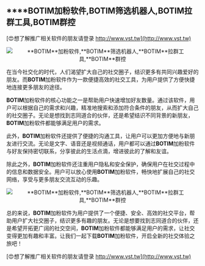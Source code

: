 ## ****BOTIM**加粉软件,**BOTIM**筛选机器人,**BOTIM**拉群工具,**BOTIM**群控**

[😍想了解推广相关软件的朋友请登录 http://www.vst.tw](http://www.vst.tw)

 <center><img src="https://vst.tw/MP4/tuiguang/png/4.png" alt="**BOTIM**加粉软件,**BOTIM**筛选机器人,**BOTIM**拉群工具,**BOTIM**群控"></center>

在当今社交化的时代，人们渴望扩大自己的社交圈子，结识更多有共同兴趣爱好的朋友。而**BOTIM**加粉软件作为一款便捷高效的社交工具，为用户提供了方便快捷地连接更多朋友的途径。

**BOTIM**加粉软件的核心功能之一是帮助用户快速增加好友数量。通过该软件，用户可以根据自己的需求和兴趣，精准地搜索和添加符合条件的朋友，从而扩大自己的社交圈子。无论是想找到志同道合的伙伴，还是希望结识不同背景的新朋友，**BOTIM**加粉软件都能够满足用户的需求。

此外，**BOTIM**加粉软件还提供了便捷的沟通工具，让用户可以更加方便地与新朋友进行交流。无论是文字、语音还是视频通话，用户都可以通过**BOTIM**加粉软件与好友保持密切联系，分享彼此的生活点滴，增进彼此的了解和友谊。

除此之外，**BOTIM**加粉软件还注重用户隐私和安全保护，确保用户在社交过程中的信息和数据安全。用户可以放心使用**BOTIM**加粉软件，畅快地扩展自己的社交网络，享受与更多朋友交流互动的乐趣。

 <center><img src="https://vst.tw/MP4/tuiguang/png/1.png" alt="**BOTIM**加粉软件,**BOTIM**筛选机器人,**BOTIM**拉群工具,**BOTIM**群控"></center>

总的来说，**BOTIM**加粉软件为用户提供了一个便捷、安全、高效的社交平台，帮助用户扩大社交圈子，结识更多有趣的朋友。无论是想要找到志同道合的伙伴，还是希望开拓更广阔的社交空间，**BOTIM**加粉软件都能够满足用户的需求，让社交变得更加有趣和丰富。让我们一起下载**BOTIM**加粉软件，开启全新的社交体验之旅吧！

[😍想了解推广相关软件的朋友请登录 http://www.vst.tw](http://www.vst.tw)



